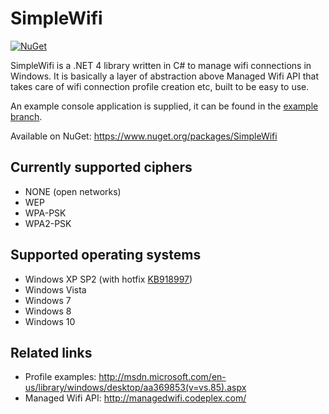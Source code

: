 ﻿SimpleWifi
==========


[![NuGet](https://img.shields.io/nuget/dt/SimpleWifi.svg)](https://www.nuget.org/packages/SimpleWifi)

SimpleWifi is a .NET 4 library written in C# to manage wifi connections in Windows.  It is basically a layer of abstraction above Managed Wifi API that takes care of wifi connection profile creation etc, built to be easy to use.

An example console application is supplied, it can be found in the [example branch](https://github.com/DigiExam/simplewifi/tree/example).

Available on NuGet: https://www.nuget.org/packages/SimpleWifi

Currently supported ciphers
---------------------------
- NONE (open networks)
- WEP
- WPA-PSK
- WPA2-PSK
 
Supported operating systems
---------------------------
- Windows XP SP2 (with hotfix [KB918997](http://support.microsoft.com/kb/918997))
- Windows Vista
- Windows 7
- Windows 8
- Windows 10 

Related links
-------------
- Profile examples: http://msdn.microsoft.com/en-us/library/windows/desktop/aa369853(v=vs.85).aspx
- Managed Wifi API: http://managedwifi.codeplex.com/
